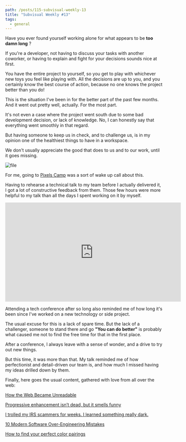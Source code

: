 ```yaml
---
path: /posts/115-subvisual-weekly-13
title: "Subvisual Weekly #13"
tags:
  - general
---
```


Have you ever found yourself working alone for what appears to be **too damn long** ?

If you're a developer, not having to discuss your tasks with another coworker, or having to explain and fight for your decisions sounds nice at first.

You have the entire project to yourself, so you get to play with whichever new toys you feel like playing with. All the decisions are up to you, and you certainly know the best course of action, because no one knows the project better than you do!

This is the situation I've been in for the better part of the past few months. And it went out pretty well, actually. For the most part.

It's not even a case where the project went south due to some bad development decision, or lack of knowledge. No, I can honestly say that everything went smoothly in that regard.

But having someone to keep us in check, and to challenge us, is in my opinion one of the healthiest things to have in a workspace.

We don't usually appreciate the good that does to us and to our work, until it goes missing.

![file](https://subvisual.s3.amazonaws.com/blog/post_image/222/original.png)

For me, going to [Pixels Camp](https://pixels.camp/) was a sort of wake up call about this.

Having to rehearse a technical talk to my team before I actually delivered it, I got a lot of constructive feedback from them. Those few hours were more helpful to my talk than all the days I spent working on it by myself.

<iframe width="560" height="315" src="https://www.youtube.com/embed/jrBTpf7-yaw" frameborder="0" allowfullscreen></iframe>

Attending a tech conference after so long also reminded me of how long it's been since I've worked on a new technology or side project.

The usual excuse for this is a lack of spare time. But the lack of a challenger, someone to stand there and go **"You can do better"** is probably what caused me not to find the free time for that in the first place.

After a conference, I always leave with a sense of wonder, and a drive to try out new things.

But this time, it was more than that. My talk reminded me of how perfectionist and detail-driven our team is, and how much I missed having my ideas drilled down by them.

Finally, here goes the usual content, gathered with love from all over the web:

[How the Web Became Unreadable](https://backchannel.com/how-the-web-became-unreadable-a781ddc711b6#.188wm7lbw)

[Progressive enhancement isn’t dead, but it smells funny](https://nolanlawson.com/2016/10/13/progressive-enhancement-isnt-dead-but-it-smells-funny/)

[I trolled my IRS scammers for weeks. I learned something really dark.](http://www.vox.com/first-person/2016/10/18/13276464/irs-scam-phone-cartoon)

[10 Modern Software Over-Engineering Mistakes](https://medium.com/@rdsubhas/10-modern-software-engineering-mistakes-bc67fbef4fc8#.w5qsg829w)

[How to find your perfect color pairings](http://www.vanschneider.com/how-i-find-my-perfect-color-pairings/)
